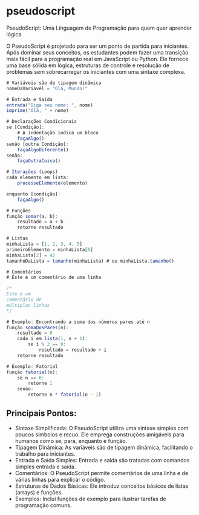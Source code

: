 # pseudoscript
PseudoScript: Uma Linguagem de Programação para quem quer aprender lógica

O PseudoScript é projetado para ser um ponto de partida para iniciantes. Após dominar seus conceitos, os estudantes podem fazer uma transição mais fácil para a programação real em JavaScript ou Python. Ele fornece uma base sólida em lógica, estruturas de controle e resolução de problemas sem sobrecarregar os iniciantes com uma sintaxe complexa.

```js
# Variáveis são de tipagem dinâmica
nomeDaVariavel = "Olá, Mundo!"

# Entrada e Saída
entrada("Diga seu nome: ", nome)
imprime("Olá, " + nome)

# Declarações Condicionais
se [Condição]:
    # A indentação indica um bloco
    façaAlgo()
senão [outra Condição]:
    façaAlgoDiferente()
senão:
    façaOutraCoisa()

# Iterações (Loops)
cada elemento em lista:
    processeElemento(elemento)

enquanto [condição]:
    façaAlgo()

# Funções
função somar(a, b):
    resultado = a + b
    retorne resultado

# Listas
minhaLista = [1, 2, 3, 4, 5]
primeiroElemento = minhaLista[0]
minhaLista[2] = 42
tamanhoDaLista = tamanho(minhaLista) # ou minhaLista.tamanho()

# Comentários
# Este é um comentário de uma linha

/*
Este é um
comentário de
múltiplas linhas
*/

# Exemplo: Encontrando a soma dos números pares até n
função somaDosPares(n):
    resultado = 0
    cada i em lista(1, n + 1):
        se i % 2 == 0:
            resultado = resultado + i
    retorne resultado

# Exemplo: Fatorial
função fatorial(n):
    se n == 0:
        retorne 1
    senão:
        retorne n * fatorial(n - 1)
```
## Principais Pontos:

- Sintaxe Simplificada: O PseudoScript utiliza uma sintaxe simples com poucos símbolos e recuo. Ele emprega construções amigáveis para humanos como se, para, enquanto e função.
- Tipagem Dinâmica: As variáveis são de tipagem dinâmica, facilitando o trabalho para iniciantes.
- Entrada e Saída Simples: Entrada e saída são tratadas com comandos simples entrada e saída.
- Comentários: O PseudoScript permite comentários de uma linha e de várias linhas para explicar o código.
- Estruturas de Dados Básicas: Ele introduz conceitos básicos de listas (arrays) e funções.
- Exemplos: Inclui funções de exemplo para ilustrar tarefas de programação comuns.
